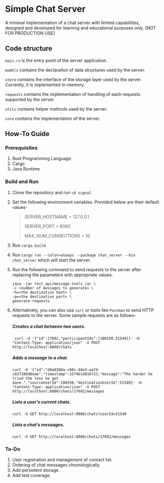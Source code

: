 # Simple Chat Server

A minimal implementation of a chat server with limited capabilities, designed and developed for learning and educational purposes only. [NOT FOR PRODUCTION USE]

## Code structure

`main.rs` is the entry point of the server application.

`models` contains the declaration of data structures used by the server.

`store` contains the interface of the storage layer used by the server. Currently, it is implemented in-memory. 

`requests` contains the implementation of handling of each requests supported by the server.

`utils` contains helper methods used by the server.

`core` contains the implementation of the server.

## How-To Guide

### Prerequisites

1. Rust Programming Language
2. Cargo
3. Java Runtime

### Build and Run

1. Clone the repository and run `cd signal`

2. Set the following environment variables. Provided below are their default values-<br>

    >SERVER_HOSTNAME = 127.0.0.1
    >
    >SERVER_PORT = 8080
    >
    >MAX_NUM_CONNECTIONS = 10

3. Run `cargo build`

4. Run `cargo run --color=always --package chat_server --bin chat_server` which will start the server.

5. Run the following command to send requests to the server after replacing the parameters with appropriate values.<br>
    ```
   java -jar rest_api/message-tools.jar \
   -c <number of messages to generate> \
   -h=<the destination host> \
   -p=<the destination port> \
   generate-requests
   ```

6. Alternatively, you can also use `curl` or tools like `Postman` to send HTTP requests to the server. Some sample requests are as follows-
   ##### Creates a chat between two users.
   ```
    curl -d '{"id":17692,"participantIds":[100250,51549]}' -H "Content-Type: application/json" -X POST http://localhost:8080/chats
    ```
   
   ##### Adds a message to a chat.
   ```
   curl -d '{"id":"d9a0360a-c60c-48e3-aa74-c637286d8eae","timestamp":1574614010723,"message":"The harder he tried the less he got done.","sourceUserId":100250,"destinationUserId":51549}' -H "Content-Type: application/json" -X POST http://localhost:8080/chats/17692/messages
   ```
   
   ##### Lists a user’s current chats.
   ```
   curl -X GET http://localhost:8080/chats?userId=51549
   ```
      
   ##### Lists a chat’s messages.
   ```
   curl -X GET http://localhost:8080/chats/17692/messages
   ```
      
### To-Do

1. User registration and management of contact list.
2. Ordering of chat messages chronologically.
3. Add persistent storage.
4. Add test coverage.
   